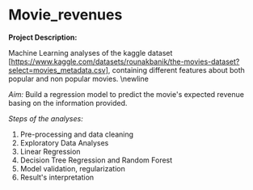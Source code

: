 # Movie_revenues

**Project Description:**

Machine Learning analyses of the kaggle dataset [https://www.kaggle.com/datasets/rounakbanik/the-movies-dataset?select=movies_metadata.csv], containing different features about both popular and non popular movies.
\newline

_Aim:_ 
Build a regression model to predict the movie's expected revenue basing on the information provided.

_Steps of the analyses:_
1) Pre-processing and data cleaning
2) Exploratory Data Analyses
3) Linear Regression
4) Decision Tree Regression and Random Forest
5) Model validation, regularization
6) Result's interpretation
